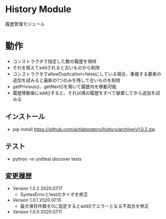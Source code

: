 # History Module

履歴管理モジュール


# 動作

- コンストラクタで指定した数の履歴を保持
- それを超えてaddされると古いものから削除
- コンストラクタでallowDuplication=falseにしている場合、重複する要素の追加を試みると最新の1つのみを残して古いものを削除
- getPrivious()、getNext()を用いて履歴内を移動可能
- 履歴移動後にadd()すると、それ以降の履歴をすべて破棄してから追加を試みる


## インストール

- pip install https://github.com/actlaboratory/history/archive/v1.0.2.zip


## テスト

- python -m unittest discover tests


## 変更履歴

- Version 1.0.2 2020.07.17
	- SyntaxErrorとtestのタイポを修正
- Version 1.0.1 2020.07.15
	- 最大保存件数を0に設定するとadd()でエラーとなる不具合を修正
- Version 1.0.0 2020.07.11
